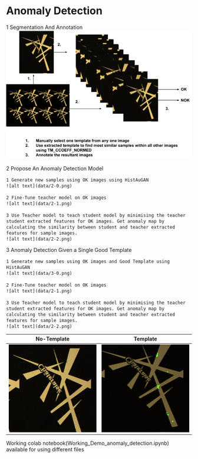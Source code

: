# Anomaly Detection

1 Segmentation And Annotation
![alt text](data/1-1.png)

2 Propose An Anomaly Detection Model

    1 Generate new samples using OK images using HistAuGAN
    ![alt text](data/2-0.png)
    
    2 Fine-Tune teacher model on OK images
    ![alt text](data/2-1.png)
    
    3 Use Teacher model to teach student model by minimising the teacher student extracted features for OK images. Get anomaly map by        calculating the similarity between student and teacher extracted features for sample images.
    ![alt text](data/2-2.png)

3 Anomaly Detection Given a Single Good Template
    
    1 Generate new samples using OK images and Good Template using HistAuGAN
    ![alt text](data/3-0.png)
    
    2 Fine-Tune teacher model on OK images
    ![alt text](data/2-1.png)
    
    3 Use Teacher model to teach student model by minimising the teacher student extracted features for OK images. Get anomaly map by        calculating the similarity between student and teacher extracted features for sample images.
    ![alt text](data/2-2.png)


No-Template|Template
 --- | ---
![alt text](data/scratch_1_1.png) | ![alt text](data/scratch_2_1.png)

Working colab notebook(Working_Demo_anomaly_detection.ipynb) available for using different files 
